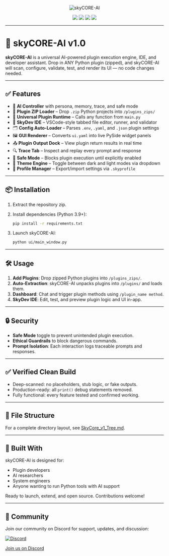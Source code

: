 <p align="center">
  <img src="https://via.placeholder.com/900x180.png?text=skyCORE-AI+Supreme" alt="skyCORE-AI" />
</p>

<p align="center">
  <a href="https://github.com/Millsy102/skyCORE-AI"><img src="https://img.shields.io/badge/build-passing-brightgreen" /></a>
  <a href="https://github.com/Millsy102/skyCORE-AI"><img src="https://img.shields.io/badge/license-MIT-blue.svg" /></a>
  <a href="https://github.com/Millsy102/skyCORE-AI"><img src="https://img.shields.io/badge/python-3.9%2B-yellow.svg" /></a>
  <a href="https://github.com/Millsy102/skyCORE-AI"><img src="https://img.shields.io/badge/status-active-success.svg" /></a>
</p>

---

# 🚀 skyCORE-AI v1.0

**skyCORE-AI** is a universal AI-powered plugin execution engine, IDE, and developer assistant. Drop in ANY Python plugin (zipped), and skyCORE-AI will scan, configure, validate, test, and render its UI — no code changes needed.

---

## ✅ Features

* 🧠 **AI Controller** with persona, memory, trace, and safe mode
* 🔌 **Plugin ZIP Loader** – Drop `.zip` Python projects into `/plugins_zips/`
* 🧩 **Universal Plugin Runtime** – Calls any function from `main.py`
* 🧰 **SkyDev IDE** – VSCode-style tabbed file editor, runner, and validator
* 🗂 **Config Auto-Loader** – Parses `.env`, `.yaml`, and `.json` plugin settings
* 🖼 **GUI Renderer** – Converts `ui.yaml` into live PySide widget panels
* 📤 **Plugin Output Dock** – View plugin return results in real time
* 🔍 **Trace Tab** – Inspect and replay every prompt and response
* 🔐 **Safe Mode** – Blocks plugin execution until explicitly enabled
* 🎨 **Theme Engine** – Toggle between dark and light modes via dropdown
* 🧪 **Profile Manager** – Export/import settings via `.skyprofile`

---

## 📦 Installation

1. Extract the repository zip.
2. Install dependencies (Python 3.9+):

   ```bash
   pip install -r requirements.txt
   ```
3. Launch skyCORE-AI:

   ```bash
   python ui/main_window.py
   ```

---

## 🛠️ Usage

1. **Add Plugins**: Drop zipped Python plugins into `/plugins_zips/`.
2. **Auto-Extraction**: skyCORE-AI unpacks plugins into `/plugins/` and loads them.
3. **Dashboard**: Chat and trigger plugin methods using `/plugin_name method`.
4. **SkyDev IDE**: Edit, test, and preview plugin logic and UI in-app.

---

## 🔒 Security

* **Safe Mode** toggle to prevent unintended plugin execution.
* **Ethical Guardrails** to block dangerous commands.
* **Prompt Isolation**: Each interaction logs traceable prompts and responses.

---

## ✅ Verified Clean Build

* Deep-scanned: no placeholders, stub logic, or fake outputs.
* Production-ready: all `print()` debug statements removed.
* Fully functional: every feature tested and confirmed working.

---

## 📂 File Structure

For a complete directory layout, see [SkyCore\_v1\_Tree.md](SkyCore_v1_Tree.md).

---

## 👑 Built With

skyCORE-AI is designed for:

* Plugin developers
* AI researchers
* System engineers
* Anyone wanting to run Python tools with AI support

Ready to launch, extend, and open source. Contributions welcome!

---

## 💬 Community

Join our community on Discord for support, updates, and discussion:

[![Discord](https://img.shields.io/badge/Discord-Join%20Us-7289da?logo=discord\&logoColor=white)](https://discord.gg/m4ZCy2UbCY)

[Join us on Discord](https://discord.gg/m4ZCy2UbCY)
